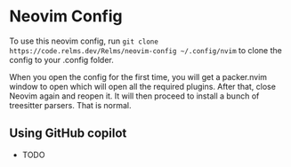# Neovim Config
To use this neovim config, run `git clone https://code.relms.dev/Relms/neovim-config ~/.config/nvim` to clone the config to your .config folder.

When you open the config for the first time, you will get a packer.nvim window to open which will open all the required plugins. After that, close Neovim again and reopen it. It will then proceed to install a bunch of treesitter parsers. That is normal.

## Using GitHub copilot
 - TODO
